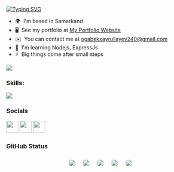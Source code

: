 [![Typing SVG](https://readme-typing-svg.herokuapp.com?font=Fira+Code&weight=100&size=30&pause=1000&color=F7F7F7&background=FFFFFF00&width=435&lines=Xayrullayev+Og'abek)](https://git.io/typing-svg)

* 🌍  I'm based in Samarkand
* 🖥️  See my portfolio at [My Portfolio Website]()
* ✉️  You can contact me at [ogabekxayrullayev240@gmail.com](mailto:ogabekxayrullayev240@gmail.com)
* 🧠  I'm learning Nodejs, ExpressJs
* ⚡  Big things come after small steps

<a href="https://www.twitter.com/_khayrullayev_" target="_blank" rel="noreferrer"><img
src="https://img.shields.io/twitter/follow/_khayrullayev_?logo=twitter&style=for-the-badge&color=3382ed&labelColor=1c1917"
/></a>

### Skills:



<p align="left">
  <a href="https://skillicons.dev">
    <img src="https://skillicons.dev/icons?i=html,css,javascript,typescript,react,nextjs,vite,redux,git,github,materialui,tailwind,firebase,mongodb,nodejs,python" />
  </a>
</p>


### Socials

<p align="left"> <a href="https://www.github.com/khayrullayev2006" target="_blank" rel="noreferrer"><img src="https://raw.githubusercontent.com/danielcranney/readme-generator/main/public/icons/socials/github-dark.svg" width="32" height="32" /></a> <a href="http://www.instagram.com/khayrullayev.coder" target="_blank" rel="noreferrer"><img src="https://raw.githubusercontent.com/danielcranney/readme-generator/main/public/icons/socials/instagram.svg" width="32" height="32" /></a> <a href="https://www.twitter.com/_khayrullayev_" target="_blank" rel="noreferrer"><img src="https://raw.githubusercontent.com/danielcranney/readme-generator/main/public/icons/socials/twitter.svg" width="32" height="32" /></a></p>

### GitHub Status


 <div style="display: flex; flex-wrap: wrap; justify-content: center; align-items: center;">
  <img src="http://github-profile-summary-cards.vercel.app/api/cards/profile-details?username=xayrullayevogabek&theme=dark" style="border: 1px solid white; border-radius: 5px; margin: 10px;">
  <img src="http://github-profile-summary-cards.vercel.app/api/cards/repos-per-language?username=xayrullayevogabek&theme=dark" style="border: 1px solid white; border-radius: 5px; margin: 10px;">
  <img src="http://github-profile-summary-cards.vercel.app/api/cards/most-commit-language?username=xayrullayevogabek&theme=dark" style="border: 1px solid white; border-radius: 5px; margin: 10px;"> 
  <img src="http://github-profile-summary-cards.vercel.app/api/cards/stats?username=xayrullayevogabek&theme=dark" style="border: 1px solid white; border-radius: 5px; margin: 10px;">
  <img src="http://github-profile-summary-cards.vercel.app/api/cards/productive-time?username=xayrullayevogabek&theme=dark&utcOffset=8" style="border: 1px solid white; border-radius: 5px; margin: 10px;">
</div>

